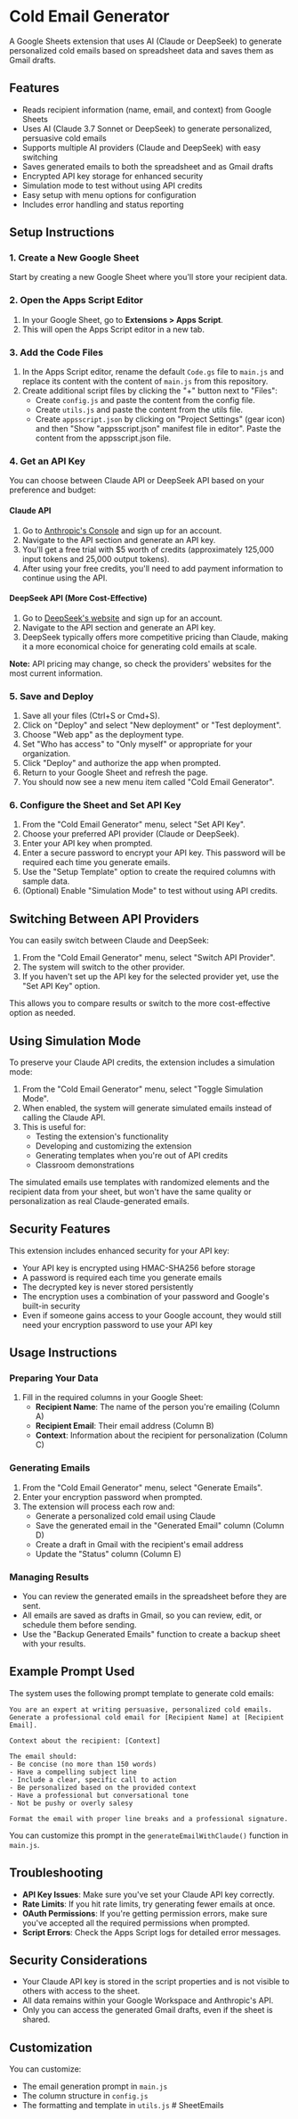 # Cold Email Generator

A Google Sheets extension that uses AI (Claude or DeepSeek) to generate personalized cold emails based on spreadsheet data and saves them as Gmail drafts.

## Features

- Reads recipient information (name, email, and context) from Google Sheets
- Uses AI (Claude 3.7 Sonnet or DeepSeek) to generate personalized, persuasive cold emails
- Supports multiple AI providers (Claude and DeepSeek) with easy switching
- Saves generated emails to both the spreadsheet and as Gmail drafts
- Encrypted API key storage for enhanced security
- Simulation mode to test without using API credits
- Easy setup with menu options for configuration
- Includes error handling and status reporting

## Setup Instructions

### 1. Create a New Google Sheet

Start by creating a new Google Sheet where you'll store your recipient data.

### 2. Open the Apps Script Editor

1. In your Google Sheet, go to **Extensions > Apps Script**.
2. This will open the Apps Script editor in a new tab.

### 3. Add the Code Files

1. In the Apps Script editor, rename the default `Code.gs` file to `main.js` and replace its content with the content of `main.js` from this repository.
2. Create additional script files by clicking the "+" button next to "Files":
   - Create `config.js` and paste the content from the config file.
   - Create `utils.js` and paste the content from the utils file.
   - Create `appsscript.json` by clicking on "Project Settings" (gear icon) and then "Show "appsscript.json" manifest file in editor". Paste the content from the appsscript.json file.

### 4. Get an API Key

You can choose between Claude API or DeepSeek API based on your preference and budget:

#### Claude API
1. Go to [Anthropic's Console](https://console.anthropic.com/) and sign up for an account.
2. Navigate to the API section and generate an API key.
3. You'll get a free trial with $5 worth of credits (approximately 125,000 input tokens and 25,000 output tokens).
4. After using your free credits, you'll need to add payment information to continue using the API.

#### DeepSeek API (More Cost-Effective)
1. Go to [DeepSeek's website](https://platform.deepseek.com/) and sign up for an account.
2. Navigate to the API section and generate an API key.
3. DeepSeek typically offers more competitive pricing than Claude, making it a more economical choice for generating cold emails at scale.

**Note:** API pricing may change, so check the providers' websites for the most current information.

### 5. Save and Deploy

1. Save all your files (Ctrl+S or Cmd+S).
2. Click on "Deploy" and select "New deployment" or "Test deployment".
3. Choose "Web app" as the deployment type.
4. Set "Who has access" to "Only myself" or appropriate for your organization.
5. Click "Deploy" and authorize the app when prompted.
6. Return to your Google Sheet and refresh the page.
7. You should now see a new menu item called "Cold Email Generator".

### 6. Configure the Sheet and Set API Key

1. From the "Cold Email Generator" menu, select "Set API Key".
2. Choose your preferred API provider (Claude or DeepSeek).
3. Enter your API key when prompted.
4. Enter a secure password to encrypt your API key. This password will be required each time you generate emails.
5. Use the "Setup Template" option to create the required columns with sample data.
6. (Optional) Enable "Simulation Mode" to test without using API credits.

## Switching Between API Providers

You can easily switch between Claude and DeepSeek:

1. From the "Cold Email Generator" menu, select "Switch API Provider".
2. The system will switch to the other provider.
3. If you haven't set up the API key for the selected provider yet, use the "Set API Key" option.

This allows you to compare results or switch to the more cost-effective option as needed.

## Using Simulation Mode

To preserve your Claude API credits, the extension includes a simulation mode:

1. From the "Cold Email Generator" menu, select "Toggle Simulation Mode".
2. When enabled, the system will generate simulated emails instead of calling the Claude API.
3. This is useful for:
   - Testing the extension's functionality
   - Developing and customizing the extension
   - Generating templates when you're out of API credits
   - Classroom demonstrations

The simulated emails use templates with randomized elements and the recipient data from your sheet, but won't have the same quality or personalization as real Claude-generated emails.

## Security Features

This extension includes enhanced security for your API key:

- Your API key is encrypted using HMAC-SHA256 before storage
- A password is required each time you generate emails
- The decrypted key is never stored persistently
- The encryption uses a combination of your password and Google's built-in security
- Even if someone gains access to your Google account, they would still need your encryption password to use your API key

## Usage Instructions

### Preparing Your Data

1. Fill in the required columns in your Google Sheet:
   - **Recipient Name**: The name of the person you're emailing (Column A)
   - **Recipient Email**: Their email address (Column B)
   - **Context**: Information about the recipient for personalization (Column C)

### Generating Emails

1. From the "Cold Email Generator" menu, select "Generate Emails".
2. Enter your encryption password when prompted.
3. The extension will process each row and:
   - Generate a personalized cold email using Claude
   - Save the generated email in the "Generated Email" column (Column D)
   - Create a draft in Gmail with the recipient's email address
   - Update the "Status" column (Column E)

### Managing Results

- You can review the generated emails in the spreadsheet before they are sent.
- All emails are saved as drafts in Gmail, so you can review, edit, or schedule them before sending.
- Use the "Backup Generated Emails" function to create a backup sheet with your results.

## Example Prompt Used

The system uses the following prompt template to generate cold emails:

```
You are an expert at writing persuasive, personalized cold emails. 
Generate a professional cold email for [Recipient Name] at [Recipient Email].

Context about the recipient: [Context]

The email should:
- Be concise (no more than 150 words)
- Have a compelling subject line
- Include a clear, specific call to action
- Be personalized based on the provided context
- Have a professional but conversational tone
- Not be pushy or overly salesy

Format the email with proper line breaks and a professional signature.
```

You can customize this prompt in the `generateEmailWithClaude()` function in `main.js`.

## Troubleshooting

- **API Key Issues**: Make sure you've set your Claude API key correctly.
- **Rate Limits**: If you hit rate limits, try generating fewer emails at once.
- **OAuth Permissions**: If you're getting permission errors, make sure you've accepted all the required permissions when prompted.
- **Script Errors**: Check the Apps Script logs for detailed error messages.

## Security Considerations

- Your Claude API key is stored in the script properties and is not visible to others with access to the sheet.
- All data remains within your Google Workspace and Anthropic's API.
- Only you can access the generated Gmail drafts, even if the sheet is shared.

## Customization

You can customize:
- The email generation prompt in `main.js`
- The column structure in `config.js`
- The formatting and template in `utils.js` # SheetEmails
